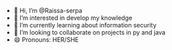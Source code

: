 - 👋 Hi, I’m @Raissa-serpa
- 👀 I’m interested in develop my knowledge
- 🌱 I’m currently learning about information security
- 💞️ I’m looking to collaborate on projects in py and java
- 😄 Pronouns: HER/SHE

<!---
Raissa-serpa/Raissa-serpa is a ✨ special ✨ repository because its `README.md` (this file) appears on your GitHub profile.
You can click the Preview link to take a look at your changes.
--->
